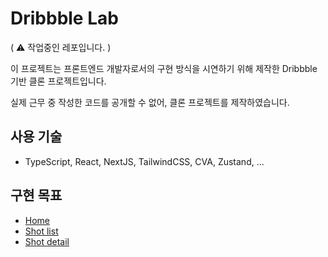 # Dribbble Lab

( ⚠️ 작업중인 레포입니다. )

이 프로젝트는 프론트엔드 개발자로서의 구현 방식을 시연하기 위해 제작한 Dribbble 기반 클론 프로젝트입니다.

실제 근무 중 작성한 코드를 공개할 수 없어, 클론 프로젝트를 제작하였습니다.

## 사용 기술

- TypeScript, React, NextJS, TailwindCSS, CVA, Zustand, ...

## 구현 목표

- [Home](https://dribbble.com/)
- [Shot list](https://dribbble.com/shots)
- [Shot detail](https://dribbble.com/shots/26515763-Assurit-Logo-Redesign)
